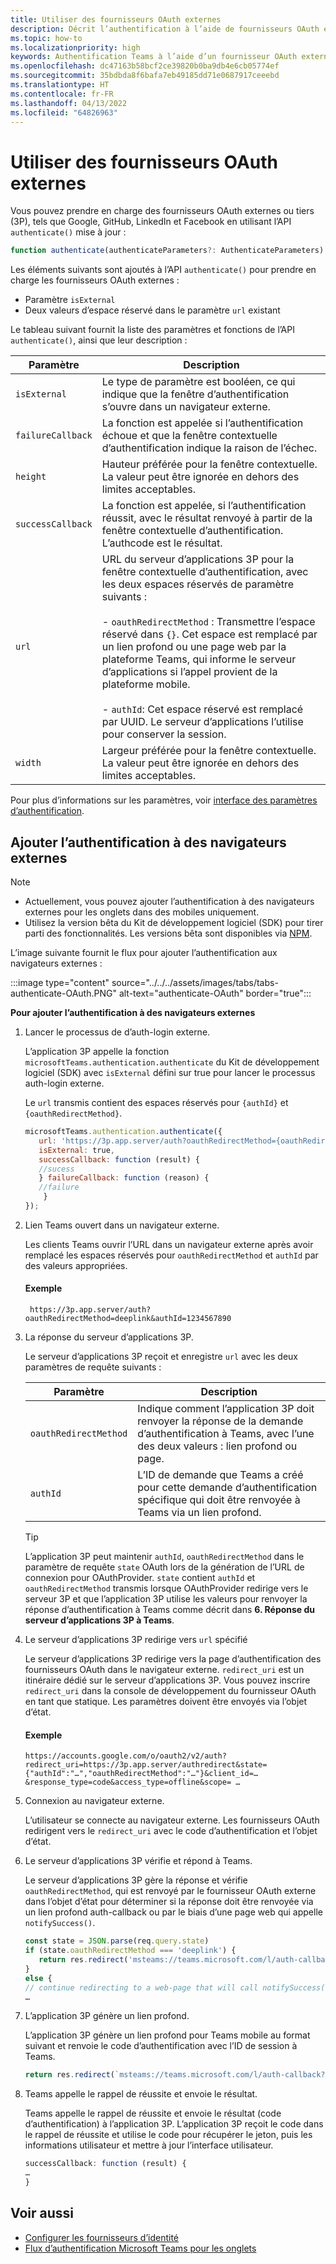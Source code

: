 ```yaml
---
title: Utiliser des fournisseurs OAuth externes
description: Décrit l’authentification à l’aide de fournisseurs OAuth externes
ms.topic: how-to
ms.localizationpriority: high
keywords: Authentification Teams à l’aide d’un fournisseur OAuth externe
ms.openlocfilehash: dc47163b58bcf2ce39820b0ba9db4e6cb05774ef
ms.sourcegitcommit: 35bdbda8f6bafa7eb49185dd71e0687917ceeebd
ms.translationtype: HT
ms.contentlocale: fr-FR
ms.lasthandoff: 04/13/2022
ms.locfileid: "64826963"
---
```

# <a name="use-external-oauth-providers"></a>Utiliser des fournisseurs OAuth externes

Vous pouvez prendre en charge des fournisseurs OAuth externes ou tiers (3P), tels que Google, GitHub, LinkedIn et Facebook en utilisant l’API `authenticate()` mise à jour :

```JavaScript
function authenticate(authenticateParameters?: AuthenticateParameters)
``` 

Les éléments suivants sont ajoutés à l’API `authenticate()` pour prendre en charge les fournisseurs OAuth externes :

* Paramètre `isExternal`
* Deux valeurs d’espace réservé dans le paramètre `url` existant

Le tableau suivant fournit la liste des paramètres et fonctions de l’API `authenticate()`, ainsi que leur description :

| Paramètre| Description|
| --- | --- |
|`isExternal` | Le type de paramètre est booléen, ce qui indique que la fenêtre d’authentification s’ouvre dans un navigateur externe.|
|`failureCallback`| La fonction est appelée si l’authentification échoue et que la fenêtre contextuelle d’authentification indique la raison de l’échec.|
|`height` |Hauteur préférée pour la fenêtre contextuelle. La valeur peut être ignorée en dehors des limites acceptables.|
|`successCallback`| La fonction est appelée, si l’authentification réussit, avec le résultat renvoyé à partir de la fenêtre contextuelle d’authentification. L’authcode est le résultat.|
|`url`  <br>|URL du serveur d’applications 3P pour la fenêtre contextuelle d’authentification, avec les deux espaces réservés de paramètre suivants :</br> <br> - `oauthRedirectMethod` : Transmettre l’espace réservé dans `{}`. Cet espace est remplacé par un lien profond ou une page web par la plateforme Teams, qui informe le serveur d’applications si l’appel provient de la plateforme mobile.</br> <br> - `authId`: Cet espace réservé est remplacé par UUID. Le serveur d’applications l’utilise pour conserver la session.| 
|`width`|Largeur préférée pour la fenêtre contextuelle. La valeur peut être ignorée en dehors des limites acceptables.|

Pour plus d’informations sur les paramètres, voir [interface des paramètres d’authentification](/javascript/api/@microsoft/teams-js/microsoftteams.authentication.authenticateparameters?view=msteams-client-js-latest&preserve-view=true).

## <a name="add-authentication-to-external-browsers"></a>Ajouter l’authentification à des navigateurs externes

> [!NOTE]
> * Actuellement, vous pouvez ajouter l’authentification à des navigateurs externes pour les onglets dans des mobiles uniquement. 
> * Utilisez la version bêta du Kit de développement logiciel (SDK) pour tirer parti des fonctionnalités. Les versions bêta sont disponibles via [NPM](https://www.npmjs.com/package/@microsoft/teams-js/v/1.12.0-beta.2).

L’image suivante fournit le flux pour ajouter l’authentification aux navigateurs externes :

 :::image type="content" source="../../../assets/images/tabs/tabs-authenticate-OAuth.PNG" alt-text="authenticate-OAuth" border="true":::

**Pour ajouter l’authentification à des navigateurs externes**

1. Lancer le processus de d’auth-login externe.

   L’application 3P appelle la fonction `microsoftTeams.authentication.authenticate` du Kit de développement logiciel (SDK) avec `isExternal` défini sur true pour lancer le processus auth-login externe. 

   Le `url` transmis contient des espaces réservés pour `{authId}` et `{oauthRedirectMethod}`.  


    ```JavaScript
    microsoftTeams.authentication.authenticate({
       url: 'https://3p.app.server/auth?oauthRedirectMethod={oauthRedirectMethod}&authId={authId}',
       isExternal: true,
       successCallback: function (result) {
       //sucess 
       } failureCallback: function (reason) {
       //failure 
        }
    });
    ```

2. Lien Teams ouvert dans un navigateur externe.

   Les clients Teams ouvrir l’URL dans un navigateur externe après avoir remplacé les espaces réservés pour `oauthRedirectMethod` et `authId` par des valeurs appropriées. 

   #### <a name="example"></a>Exemple

   ```http
    https://3p.app.server/auth?oauthRedirectMethod=deeplink&authId=1234567890 
   ```

3. La réponse du serveur d’applications 3P.

   Le serveur d’applications 3P reçoit et enregistre `url` avec les deux paramètres de requête suivants :

   | Paramètre | Description|
   | --- | --- |
   | `oauthRedirectMethod` |Indique comment l’application 3P doit renvoyer la réponse de la demande d’authentification à Teams, avec l’une des deux valeurs : lien profond ou page.|
   |`authId` | L’ID de demande que Teams a créé pour cette demande d’authentification spécifique qui doit être renvoyée à Teams via un lien profond.|

    > [!TIP]
    > L’application 3P peut maintenir `authId`, `oauthRedirectMethod` dans le paramètre de requête `state` OAuth lors de la génération de l’URL de connexion pour OAuthProvider. `state` contient `authId` et `oauthRedirectMethod` transmis lorsque OAuthProvider redirige vers le serveur 3P et que l’application 3P utilise les valeurs pour renvoyer la réponse d’authentification à Teams comme décrit dans **6. Réponse du serveur d’applications 3P à Teams**. 

4. Le serveur d’applications 3P redirige vers `url` spécifié

   Le serveur d’applications 3P redirige vers la page d’authentification des fournisseurs OAuth dans le navigateur externe. `redirect_uri` est un itinéraire dédié sur le serveur d’applications 3P. Vous pouvez inscrire `redirect_uri` dans la console de développement du fournisseur OAuth en tant que statique. Les paramètres doivent être envoyés via l’objet d’état. 

   #### <a name="example"></a>Exemple

    ```http
    https://accounts.google.com/o/oauth2/v2/auth?redirect_uri=https://3p.app.server/authredirect&state={"authId":"…","oauthRedirectMethod":"…"}&client_id=…    &response_type=code&access_type=offline&scope= … 
    ```

5. Connexion au navigateur externe.

   L’utilisateur se connecte au navigateur externe. Les fournisseurs OAuth redirigent vers le `redirect_uri` avec le code d’authentification et l’objet d’état.

6. Le serveur d’applications 3P vérifie et répond à Teams.

   Le serveur d’applications 3P gère la réponse et vérifie `oauthRedirectMethod`, qui est renvoyé par le fournisseur OAuth externe dans l’objet d’état pour déterminer si la réponse doit être renvoyée via un lien profond auth-callback ou par le biais d’une page web qui appelle `notifySuccess()`.

      ```JavaScript
      const state = JSON.parse(req.query.state)
      if (state.oauthRedirectMethod === 'deeplink') {
         return res.redirect('msteams://teams.microsoft.com/l/auth-callback?authId=${state.authId}&code=${req.query.code}')
      }
      else {
      // continue redirecting to a web-page that will call notifySuccess() – usually this method is used in Teams-Web
      …
      ```

7. L’application 3P génère un lien profond.

   L’application 3P génère un lien profond pour Teams mobile au format suivant et renvoie le code d’authentification avec l’ID de session à Teams.

   ```JavaScript
   return res.redirect(`msteams://teams.microsoft.com/l/auth-callback?authId=${state.authId}&code=${req.query.code}`)
   ```

 8. Teams appelle le rappel de réussite et envoie le résultat.

    Teams appelle le rappel de réussite et envoie le résultat (code d’authentification) à l’application 3P. L’application 3P reçoit le code dans le rappel de réussite et utilise le code pour récupérer le jeton, puis les informations utilisateur et mettre à jour l’interface utilisateur.

      ```JavaScript
      successCallback: function (result) { 
      … 
      } 
      ```

## <a name="see-also"></a>Voir aussi

* [Configurer les fournisseurs d’identité](../../../concepts/authentication/configure-identity-provider.md)
* [Flux d’authentification Microsoft Teams pour les onglets](auth-flow-tab.md)
